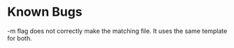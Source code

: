 # Known Bugs 
-m flag does not correctly make the matching file. It uses the same template for both. 